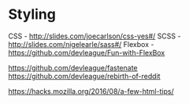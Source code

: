 # Styling

CSS - http://slides.com/joecarlson/css-yes#/
SCSS - http://slides.com/nigelearle/sass#/
Flexbox - https://github.com/devleague/Fun-with-FlexBox

https://github.com/devleague/fastenate
https://github.com/devleague/rebirth-of-reddit

https://hacks.mozilla.org/2016/08/a-few-html-tips/